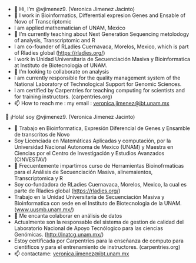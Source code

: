 - 👋 Hi, I’m @vjimenez9. (Veronica Jimenez Jacinto)
- 👀 I work in Bioinformatics,  Differential expresion Genes and Ensable of Novo of Transcriptomic
- I am applied mathematician of UNAM, Mexico
- 🌱 I’m currently teaching about Next Generation Sequencing metolodogy of analysis,  Transcriptomic and R
- I am co-founder of RLadies Cuernavaca, Morelos, Mexico, which is part of Rladies global (https://rladies.org/)
-    I work in Unidad Universitaria de Secuenciación Masiva y Bioinformatica at Instituto de Biotecnologia of UNAM.
- 💞️ I’m looking to collaborate on analysis
- I am currently responsible for the quality management system of the National Laboratory of Technological Support for Genomic Sciences.
- I am certified by Carpentries for teaching computing for scientists and for training instructors. (carpentries.org)
- 📫 How to reach me :  my email : veronica.jimenez@ibt.unam.mx

👋 ¡Hola!  soy @vjimenez9. (Veronica Jimenez Jacinto)
- 👀 Trabajo en  Bioinformatica, Expresión Diferencial de Genes y Ensamble de transcritos de Novo
- Soy Licenciada en Matemáticas Aplicadas y computación, por la Universidad Nacional Autonoma de Mexico (UNAM) y Maestra en Ciencias por el Centro de Investigación y Estudios Avanzados (CINVESTAV)
- 🌱 Frecuentemente impartimos curso de Herramientas Bioinofrmaticas para el Análisis de Secuenciación Masiva, alinemaientos,  Transcriptomica y R
- Soy co-fundadora de  RLadies Cuernavaca, Morelos, Mexico, la cual es parte de  Rladies global (https://rladies.org/)
-    Trabajo en la Unidad Universitaria de Secuenciación Masiva y Bioinformatica con sede en el  Instituto de Biotecnologia de la  UNAM. (www.uusmb.unam.mx/)
- 💞️ Me encanta colaborar en análisis de datos
- Actualmente son la responsable del sistema de gestion de calidad del Laboratorio Nacional de Apoyo Tecnólogico para las ciencias Genómicas. (http://lnatcg.unam.mx/)
- Estoy certificada por  Carpentries para la enseñanza de computo para cientificos y para el entrenamiento de instructores. (carpentries.org)
- 📫 contactame: veronica.jimenez@ibt.unam.mx

<!---
vjimenez9/vjimenez9 is a ✨ special ✨ repository because its `README.md` (this file) appears on your GitHub profile.
You can click the Preview link to take a look at your changes.
--->
